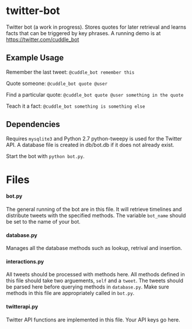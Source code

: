 twitter-bot
===========

Twitter bot (a work in progress). Stores quotes for later retrieval and learns facts that can be triggered by key phrases. A running demo is at https://twitter.com/cuddle_bot

Example Usage
-------------

Remember the last tweet: `@cuddle_bot remember this`

Quote someone: `@cuddle_bot quote @user`

Find a particular quote: `@cuddle_bot quote @user something in the quote`

Teach it a fact: `@cuddle_bot something is something else`

Dependencies
------------

Requires `mysqlite3` and Python 2.7
python-tweepy is used for the Twitter API.
A database file is created in db/bot.db if it does not already exist.

Start the bot with `python bot.py`.

Files
=====

#### bot.py

The general running of the bot are in this file. It will retrieve timelines and distribute tweets with the specified methods. The variable `bot_name` should be set to the name of your bot.

#### database.py

Manages all the database methods such as lookup, retrival and insertion.

#### interactions.py

All tweets should be processed with methods here. All methods defined in this file should take two arguements, `self` and a `tweet`. The tweets should be parsed here before querying methods in `database.py`. Make sure methods in this file are appropriately called in `bot.py`.

#### twitterapi.py

Twitter API functions are implemented in this file. Your API keys go here.

